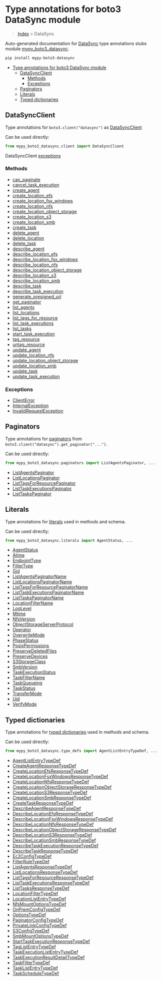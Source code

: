 # Type annotations for boto3 DataSync module

> [Index](../README.md) > DataSync

Auto-generated documentation for [DataSync](https://boto3.amazonaws.com/v1/documentation/api/latest/reference/services/datasync.html#DataSync)
type annotations stubs module [mypy_boto3_datasync](https://pypi.org/project/mypy-boto3-datasync/).

```bash
pip install mypy-boto3-datasync
```

- [Type annotations for boto3 DataSync module](#type-annotations-for-boto3-datasync-module)
  - [DataSyncClient](#datasyncclient)
    - [Methods](#methods)
    - [Exceptions](#exceptions)
  - [Paginators](#paginators)
  - [Literals](#literals)
  - [Typed dictionaries](#typed-dictionaries)

## DataSyncClient

Type annotations for  `boto3.client("datasync")` as [DataSyncClient](./client.md)

Can be used directly:

```python
from mypy_boto3_datasync.client import DataSyncClient
```


DataSyncClient [exceptions](./client.md#exceptions)



### Methods
- [can_paginate](./client.md#can-paginate)
- [cancel_task_execution](./client.md#cancel-task-execution)
- [create_agent](./client.md#create-agent)
- [create_location_efs](./client.md#create-location-efs)
- [create_location_fsx_windows](./client.md#create-location-fsx-windows)
- [create_location_nfs](./client.md#create-location-nfs)
- [create_location_object_storage](./client.md#create-location-object-storage)
- [create_location_s3](./client.md#create-location-s3)
- [create_location_smb](./client.md#create-location-smb)
- [create_task](./client.md#create-task)
- [delete_agent](./client.md#delete-agent)
- [delete_location](./client.md#delete-location)
- [delete_task](./client.md#delete-task)
- [describe_agent](./client.md#describe-agent)
- [describe_location_efs](./client.md#describe-location-efs)
- [describe_location_fsx_windows](./client.md#describe-location-fsx-windows)
- [describe_location_nfs](./client.md#describe-location-nfs)
- [describe_location_object_storage](./client.md#describe-location-object-storage)
- [describe_location_s3](./client.md#describe-location-s3)
- [describe_location_smb](./client.md#describe-location-smb)
- [describe_task](./client.md#describe-task)
- [describe_task_execution](./client.md#describe-task-execution)
- [generate_presigned_url](./client.md#generate-presigned-url)
- [get_paginator](./client.md#get-paginator)
- [list_agents](./client.md#list-agents)
- [list_locations](./client.md#list-locations)
- [list_tags_for_resource](./client.md#list-tags-for-resource)
- [list_task_executions](./client.md#list-task-executions)
- [list_tasks](./client.md#list-tasks)
- [start_task_execution](./client.md#start-task-execution)
- [tag_resource](./client.md#tag-resource)
- [untag_resource](./client.md#untag-resource)
- [update_agent](./client.md#update-agent)
- [update_location_nfs](./client.md#update-location-nfs)
- [update_location_object_storage](./client.md#update-location-object-storage)
- [update_location_smb](./client.md#update-location-smb)
- [update_task](./client.md#update-task)
- [update_task_execution](./client.md#update-task-execution)




### Exceptions
- [ClientError](./client.md#clienterror)
- [InternalException](./client.md#internalexception)
- [InvalidRequestException](./client.md#invalidrequestexception)






## Paginators

Type annotations for [paginators](./paginators.md) from `boto3.client("datasync").get_paginator("...")`.

Can be used directly:

```python
from mypy_boto3_datasync.paginators import ListAgentsPaginator, ...
```

- [ListAgentsPaginator](./paginators.md#listagentspaginator)
- [ListLocationsPaginator](./paginators.md#listlocationspaginator)
- [ListTagsForResourcePaginator](./paginators.md#listtagsforresourcepaginator)
- [ListTaskExecutionsPaginator](./paginators.md#listtaskexecutionspaginator)
- [ListTasksPaginator](./paginators.md#listtaskspaginator)






## Literals

Type annotations for [literals](./literals.md) used in methods and schema.

Can be used directly:

```python
from mypy_boto3_datasync.literals import AgentStatus, ...
```

- [AgentStatus](./literals.md#agentstatus)
- [Atime](./literals.md#atime)
- [EndpointType](./literals.md#endpointtype)
- [FilterType](./literals.md#filtertype)
- [Gid](./literals.md#gid)
- [ListAgentsPaginatorName](./literals.md#listagentspaginatorname)
- [ListLocationsPaginatorName](./literals.md#listlocationspaginatorname)
- [ListTagsForResourcePaginatorName](./literals.md#listtagsforresourcepaginatorname)
- [ListTaskExecutionsPaginatorName](./literals.md#listtaskexecutionspaginatorname)
- [ListTasksPaginatorName](./literals.md#listtaskspaginatorname)
- [LocationFilterName](./literals.md#locationfiltername)
- [LogLevel](./literals.md#loglevel)
- [Mtime](./literals.md#mtime)
- [NfsVersion](./literals.md#nfsversion)
- [ObjectStorageServerProtocol](./literals.md#objectstorageserverprotocol)
- [Operator](./literals.md#operator)
- [OverwriteMode](./literals.md#overwritemode)
- [PhaseStatus](./literals.md#phasestatus)
- [PosixPermissions](./literals.md#posixpermissions)
- [PreserveDeletedFiles](./literals.md#preservedeletedfiles)
- [PreserveDevices](./literals.md#preservedevices)
- [S3StorageClass](./literals.md#s3storageclass)
- [SmbVersion](./literals.md#smbversion)
- [TaskExecutionStatus](./literals.md#taskexecutionstatus)
- [TaskFilterName](./literals.md#taskfiltername)
- [TaskQueueing](./literals.md#taskqueueing)
- [TaskStatus](./literals.md#taskstatus)
- [TransferMode](./literals.md#transfermode)
- [Uid](./literals.md#uid)
- [VerifyMode](./literals.md#verifymode)




## Typed dictionaries


Type annotations for [typed dictionaries](./type_defs.md) used in methods and schema.

Can be used directly:

```python
from mypy_boto3_datasync.type_defs import AgentListEntryTypeDef, ...
```

- [AgentListEntryTypeDef](./type_defs.md#agentlistentrytypedef)
- [CreateAgentResponseTypeDef](./type_defs.md#createagentresponsetypedef)
- [CreateLocationEfsResponseTypeDef](./type_defs.md#createlocationefsresponsetypedef)
- [CreateLocationFsxWindowsResponseTypeDef](./type_defs.md#createlocationfsxwindowsresponsetypedef)
- [CreateLocationNfsResponseTypeDef](./type_defs.md#createlocationnfsresponsetypedef)
- [CreateLocationObjectStorageResponseTypeDef](./type_defs.md#createlocationobjectstorageresponsetypedef)
- [CreateLocationS3ResponseTypeDef](./type_defs.md#createlocations3responsetypedef)
- [CreateLocationSmbResponseTypeDef](./type_defs.md#createlocationsmbresponsetypedef)
- [CreateTaskResponseTypeDef](./type_defs.md#createtaskresponsetypedef)
- [DescribeAgentResponseTypeDef](./type_defs.md#describeagentresponsetypedef)
- [DescribeLocationEfsResponseTypeDef](./type_defs.md#describelocationefsresponsetypedef)
- [DescribeLocationFsxWindowsResponseTypeDef](./type_defs.md#describelocationfsxwindowsresponsetypedef)
- [DescribeLocationNfsResponseTypeDef](./type_defs.md#describelocationnfsresponsetypedef)
- [DescribeLocationObjectStorageResponseTypeDef](./type_defs.md#describelocationobjectstorageresponsetypedef)
- [DescribeLocationS3ResponseTypeDef](./type_defs.md#describelocations3responsetypedef)
- [DescribeLocationSmbResponseTypeDef](./type_defs.md#describelocationsmbresponsetypedef)
- [DescribeTaskExecutionResponseTypeDef](./type_defs.md#describetaskexecutionresponsetypedef)
- [DescribeTaskResponseTypeDef](./type_defs.md#describetaskresponsetypedef)
- [Ec2ConfigTypeDef](./type_defs.md#ec2configtypedef)
- [FilterRuleTypeDef](./type_defs.md#filterruletypedef)
- [ListAgentsResponseTypeDef](./type_defs.md#listagentsresponsetypedef)
- [ListLocationsResponseTypeDef](./type_defs.md#listlocationsresponsetypedef)
- [ListTagsForResourceResponseTypeDef](./type_defs.md#listtagsforresourceresponsetypedef)
- [ListTaskExecutionsResponseTypeDef](./type_defs.md#listtaskexecutionsresponsetypedef)
- [ListTasksResponseTypeDef](./type_defs.md#listtasksresponsetypedef)
- [LocationFilterTypeDef](./type_defs.md#locationfiltertypedef)
- [LocationListEntryTypeDef](./type_defs.md#locationlistentrytypedef)
- [NfsMountOptionsTypeDef](./type_defs.md#nfsmountoptionstypedef)
- [OnPremConfigTypeDef](./type_defs.md#onpremconfigtypedef)
- [OptionsTypeDef](./type_defs.md#optionstypedef)
- [PaginatorConfigTypeDef](./type_defs.md#paginatorconfigtypedef)
- [PrivateLinkConfigTypeDef](./type_defs.md#privatelinkconfigtypedef)
- [S3ConfigTypeDef](./type_defs.md#s3configtypedef)
- [SmbMountOptionsTypeDef](./type_defs.md#smbmountoptionstypedef)
- [StartTaskExecutionResponseTypeDef](./type_defs.md#starttaskexecutionresponsetypedef)
- [TagListEntryTypeDef](./type_defs.md#taglistentrytypedef)
- [TaskExecutionListEntryTypeDef](./type_defs.md#taskexecutionlistentrytypedef)
- [TaskExecutionResultDetailTypeDef](./type_defs.md#taskexecutionresultdetailtypedef)
- [TaskFilterTypeDef](./type_defs.md#taskfiltertypedef)
- [TaskListEntryTypeDef](./type_defs.md#tasklistentrytypedef)
- [TaskScheduleTypeDef](./type_defs.md#taskscheduletypedef)

